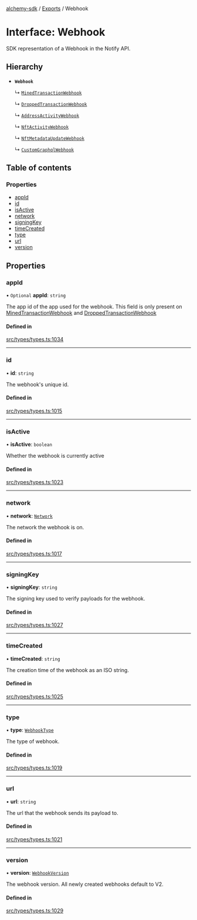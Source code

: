 [alchemy-sdk](../README.md) / [Exports](../modules.md) / Webhook

# Interface: Webhook

SDK representation of a Webhook in the Notify API.

## Hierarchy

- **`Webhook`**

  ↳ [`MinedTransactionWebhook`](MinedTransactionWebhook.md)

  ↳ [`DroppedTransactionWebhook`](DroppedTransactionWebhook.md)

  ↳ [`AddressActivityWebhook`](AddressActivityWebhook.md)

  ↳ [`NftActivityWebhook`](NftActivityWebhook.md)

  ↳ [`NftMetadataUpdateWebhook`](NftMetadataUpdateWebhook.md)

  ↳ [`CustomGraphqlWebhook`](CustomGraphqlWebhook.md)

## Table of contents

### Properties

- [appId](Webhook.md#appid)
- [id](Webhook.md#id)
- [isActive](Webhook.md#isactive)
- [network](Webhook.md#network)
- [signingKey](Webhook.md#signingkey)
- [timeCreated](Webhook.md#timecreated)
- [type](Webhook.md#type)
- [url](Webhook.md#url)
- [version](Webhook.md#version)

## Properties

### appId

• `Optional` **appId**: `string`

The app id of the app used for the webhook. This field is only present on
[MinedTransactionWebhook](MinedTransactionWebhook.md) and [DroppedTransactionWebhook](DroppedTransactionWebhook.md)

#### Defined in

[src/types/types.ts:1034](https://github.com/alchemyplatform/alchemy-sdk-js/blob/277f926/src/types/types.ts#L1034)

___

### id

• **id**: `string`

The webhook's unique id.

#### Defined in

[src/types/types.ts:1015](https://github.com/alchemyplatform/alchemy-sdk-js/blob/277f926/src/types/types.ts#L1015)

___

### isActive

• **isActive**: `boolean`

Whether the webhook is currently active

#### Defined in

[src/types/types.ts:1023](https://github.com/alchemyplatform/alchemy-sdk-js/blob/277f926/src/types/types.ts#L1023)

___

### network

• **network**: [`Network`](../enums/Network.md)

The network the webhook is on.

#### Defined in

[src/types/types.ts:1017](https://github.com/alchemyplatform/alchemy-sdk-js/blob/277f926/src/types/types.ts#L1017)

___

### signingKey

• **signingKey**: `string`

The signing key used to verify payloads for the webhook.

#### Defined in

[src/types/types.ts:1027](https://github.com/alchemyplatform/alchemy-sdk-js/blob/277f926/src/types/types.ts#L1027)

___

### timeCreated

• **timeCreated**: `string`

The creation time of the webhook as an ISO string.

#### Defined in

[src/types/types.ts:1025](https://github.com/alchemyplatform/alchemy-sdk-js/blob/277f926/src/types/types.ts#L1025)

___

### type

• **type**: [`WebhookType`](../enums/WebhookType.md)

The type of webhook.

#### Defined in

[src/types/types.ts:1019](https://github.com/alchemyplatform/alchemy-sdk-js/blob/277f926/src/types/types.ts#L1019)

___

### url

• **url**: `string`

The url that the webhook sends its payload to.

#### Defined in

[src/types/types.ts:1021](https://github.com/alchemyplatform/alchemy-sdk-js/blob/277f926/src/types/types.ts#L1021)

___

### version

• **version**: [`WebhookVersion`](../enums/WebhookVersion.md)

The webhook version. All newly created webhooks default to V2.

#### Defined in

[src/types/types.ts:1029](https://github.com/alchemyplatform/alchemy-sdk-js/blob/277f926/src/types/types.ts#L1029)
